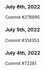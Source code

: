 ### July 8th, 2022

Commit #276995

### July 5th, 2022

Commit #314353


### July 4th, 2022

Commit #72281
